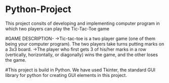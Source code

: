 # Python-Project
This project consits of developing and implementing computer program in which two players can play the Tic-Tac-Toe game

#GAME DESCRIPTION-
->Tic-tac-toe is a two player game (one of them being your computer program). The two players take turns putting marks on a 3x3 board. 
->The player who first gets 3 of his/her marks in a row (vertically, horizontally, or diagonally) wins the game, and the other loses the game.

#This project is build in Python. We have used Tkinter, the standard GUI library for python for creating GUI elements in this project.
